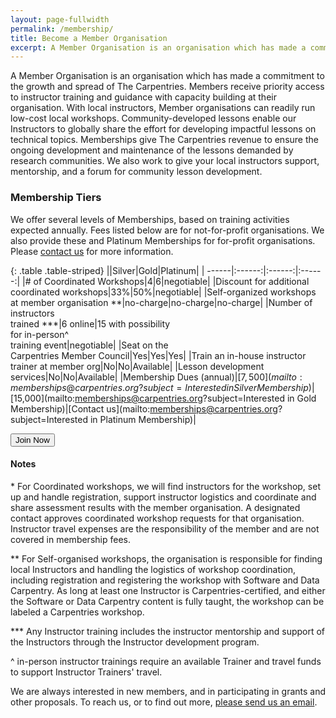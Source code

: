 ```yaml
---
layout: page-fullwidth
permalink: /membership/
title: Become a Member Organisation
excerpt: A Member Organisation is an organisation which has made a commitment to the growth and spread of The Carpentries
---
```


A Member Organisation is an organisation which has made a commitment to the growth and spread of The Carpentries. Members receive priority access to instructor training and guidance with capacity building at their organisation. With local instructors, Member organisations can readily run low-cost local workshops. Community-developed lessons enable our Instructors to globally share the effort for developing impactful lessons on technical topics. Memberships give The Carpentries revenue to ensure the ongoing development and maintenance of the lessons demanded by research communities. We also work to give your local instructors support, mentorship, and a forum for community lesson development.

### Membership Tiers

We offer several levels of Memberships, based on training activities expected annually. Fees listed below are for not-for-profit organisations. We also provide these and Platinum Memberships for for-profit organisations. Please [contact us](mailto:memberships@carpentries.org) for more information.

{: .table .table-striped}
||Silver|Gold|Platinum|
| ------|:------:|:------:|:------:|
|# of Coordinated Workshops|4|6|negotiable|
|Discount for additional <br>coordinated workshops|33%|50%|negotiable|
|Self-organized workshops<br> at member organisation **|no-charge|no-charge|no-charge|
|Number of instructors <br>trained ***|6 online|15 with possibility <br>for in-person^<br>training event|negotiable|
|Seat on the <br>Carpentries Member Council|Yes|Yes|Yes|
|Train an in-house instructor <br>trainer at member org|No|No|Available|
|Lesson development <br>services|No|No|Available|
|Membership Dues (annual)|[$7,500](mailto:memberships@carpentries.org?subject=Interested in Silver Membership)|[$15,000](mailto:memberships@carpentries.org?subject=Interested in Gold Membership)|[Contact us](mailto:memberships@carpentries.org?subject=Interested in Platinum Membership)|

<a href="https://carpentries.typeform.com/to/Hmfe6L">
  <button class="btn">
    Join Now
  </button>
</a>


#### Notes

\* For Coordinated workshops, we will find instructors for the workshop, set up and handle registration, support instructor logistics and coordinate and share assessment results with the member organisation. A designated contact approves coordinated workshop requests for that organisation. Instructor travel expenses are the responsibility of the member and are not covered in membership fees.

\*\* For Self-organised workshops, the organisation is responsible for finding local Instructors and handling the logistics of workshop coordination, including registration and registering the workshop with Software and Data Carpentry. As long at least one Instructor is Carpentries-certified, and either the Software or Data Carpentry content is fully taught, the workshop can be labeled a Carpentries workshop.

\*\*\* Any Instructor training includes the instructor mentorship and support of the Instructors through the Instructor development program.

^ in-person instructor trainings require an available Trainer and travel funds to support Instructor Trainers' travel.

We are always interested in new members, and in participating in grants and other proposals. To reach us, or to
find out more, [please send us an email](mailto:memberships@carpentries.org).
